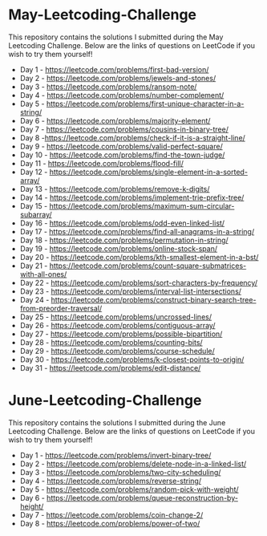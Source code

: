 # May-Leetcoding-Challenge

This repository contains the solutions I submitted during the May Leetcoding Challenge. Below are the links of questions on LeetCode if you wish to try them yourself!

* Day 1 - https://leetcode.com/problems/first-bad-version/
* Day 2 - https://leetcode.com/problems/jewels-and-stones/
* Day 3 - https://leetcode.com/problems/ransom-note/
* Day 4 - https://leetcode.com/problems/number-complement/
* Day 5 - https://leetcode.com/problems/first-unique-character-in-a-string/
* Day 6 - https://leetcode.com/problems/majority-element/
* Day 7 - https://leetcode.com/problems/cousins-in-binary-tree/
* Day 8 -https://leetcode.com/problems/check-if-it-is-a-straight-line/
* Day 9 - https://leetcode.com/problems/valid-perfect-square/
* Day 10 - https://leetcode.com/problems/find-the-town-judge/
* Day 11 - https://leetcode.com/problems/flood-fill/
* Day 12 - https://leetcode.com/problems/single-element-in-a-sorted-array/
* Day 13 - https://leetcode.com/problems/remove-k-digits/
* Day 14 - https://leetcode.com/problems/implement-trie-prefix-tree/
* Day 15 - https://leetcode.com/problems/maximum-sum-circular-subarray/
* Day 16 - https://leetcode.com/problems/odd-even-linked-list/
* Day 17 - https://leetcode.com/problems/find-all-anagrams-in-a-string/
* Day 18 - https://leetcode.com/problems/permutation-in-string/
* Day 19 - https://leetcode.com/problems/online-stock-span/
* Day 20 - https://leetcode.com/problems/kth-smallest-element-in-a-bst/
* Day 21 - https://leetcode.com/problems/count-square-submatrices-with-all-ones/
* Day 22 - https://leetcode.com/problems/sort-characters-by-frequency/
* Day 23 - https://leetcode.com/problems/interval-list-intersections/
* Day 24 - https://leetcode.com/problems/construct-binary-search-tree-from-preorder-traversal/
* Day 25 - https://leetcode.com/problems/uncrossed-lines/
* Day 26 - https://leetcode.com/problems/contiguous-array/
* Day 27 - https://leetcode.com/problems/possible-bipartition/
* Day 28 - https://leetcode.com/problems/counting-bits/
* Day 29 - https://leetcode.com/problems/course-schedule/
* Day 30 - https://leetcode.com/problems/k-closest-points-to-origin/
* Day 31 - https://leetcode.com/problems/edit-distance/


# June-Leetcoding-Challenge

This repository contains the solutions I submitted during the June Leetcoding Challenge. Below are the links of questions on LeetCode if you wish to try them yourself!

* Day 1 - https://leetcode.com/problems/invert-binary-tree/
* Day 2 - https://leetcode.com/problems/delete-node-in-a-linked-list/
* Day 3 - https://leetcode.com/problems/two-city-scheduling/
* Day 4 - https://leetcode.com/problems/reverse-string/
* Day 5 - https://leetcode.com/problems/random-pick-with-weight/
* Day 6 - https://leetcode.com/problems/queue-reconstruction-by-height/
* Day 7 - https://leetcode.com/problems/coin-change-2/
* Day 8 - https://leetcode.com/problems/power-of-two/

